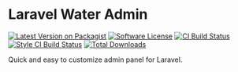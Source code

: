 # Laravel Water Admin

[![Latest Version on Packagist][ico-version]][link-packagist]
[![Software License][ico-license]](LICENSE.md)
[![CI Build Status][ico-ci]][link-ci]
[![Style CI Build Status][ico-style-ci]][link-style-ci]
[![Total Downloads][ico-downloads]][link-downloads]

Quick and easy to customize admin panel for Laravel.

[ico-version]: https://img.shields.io/packagist/v/water-admin/water-admin?style=flat-square
[ico-license]: https://img.shields.io/badge/license-MIT-brightgreen?style=flat-square
[ico-ci]: https://img.shields.io/travis/water-admin/water-admin?style=flat-square
[ico-style-ci]: https://github.styleci.io/repos/190876726/shield?style=flat-square
[ico-downloads]: https://img.shields.io/packagist/dt/water-admin/water-admin?style=flat-square

[link-packagist]: https://packagist.org/packages/water-admin/water-admin
[link-ci]: https://travis-ci.org/water-admin/water-admin
[link-style-ci]: https://github.styleci.io/repos/190876726
[link-downloads]: https://packagist.org/packages/water-admin/water-admin
